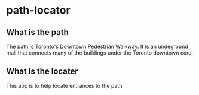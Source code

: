 # path-locator

## What is the path
The path is Toronto's Downtown Pedestrian Walkway. It is an undeground mall that connects many of the buildings under the Toronto downtown core. 

## What is the locater
This app is to help locate entrances to the path
